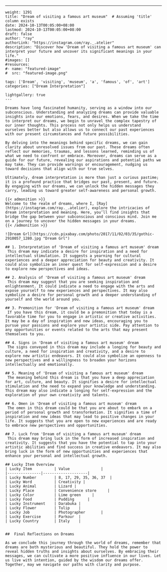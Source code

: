---
    weight: 1291
    title: "Dream of visiting a famous art museum"  # Assuming 'title' column exists
    date: 2024-10-13T00:05:00+08:00
    lastmod: 2024-10-13T00:05:00+08:00
    draft: false
    author: "ray"
    authorLink: "https://instagram.com/ray._.atelier"
    description: "Discover how 'Dream of visiting a famous art museum' can interpret your future and uncover its significant meanings in your life."
    #images: []
    #resources:
    #- name: "featured-image"
    #  src: "featured-image.png"
    
    tags: ['Dream', 'visiting', 'museum', 'a', 'famous', 'of', 'art']
    categories: ["Dream Interpretation"]
    
    lightgallery: true
    ---
    
    Dreams have long fascinated humanity, serving as a window into our subconscious. Understanding and analyzing dreams can provide valuable insights into our emotions, fears, and desires. When we take the time to interpret our dreams, we begin to unravel the complex tapestry of our inner thoughts. This process not only helps us understand ourselves better but also allows us to connect our past experiences with our present circumstances and future possibilities.
    
    By delving into the meanings behind specific dreams, we can gain clarity about unresolved issues from our past. These dreams often reflect our memories, traumas, and lessons learned, reminding us of what we need to confront or embrace. Moreover, dreams can serve as a guide for our future, revealing our aspirations and potential paths we may take. They can provide warnings or encouragement, nudging us toward decisions that align with our true selves.
    
    Ultimately, dream interpretation is more than just a curious pastime; it is a profound practice that bridges our past, present, and future. By engaging with our dreams, we can unlock the hidden messages they carry, leading us toward greater self-awareness and personal growth.
    
    {{< admonition >}}
    Welcome to the realm of dreams, where I, [Ray](https://instagram.com/ray._.atelier), explore the intricacies of dream interpretation and meaning. Here, you’ll find insights that bridge the gap between your subconscious and conscious mind. Join me on a journey to uncover the hidden messages in your dreams.
    {{< /admonition >}}
    
    ![Dream Grl](https://cdn.pixabay.com/photo/2017/11/02/03/35/gothic-2910057_1280.jpg "Dream Grl")
    
    ## 1. Interpretation of 'Dream of visiting a famous art museum' dream
     This dream may indicate a desire for inspiration and a need for intellectual stimulation. It suggests a yearning for cultural experiences and a deeper appreciation for beauty and creativity. It could also symbolize an inner quest for self-expression and a desire to explore new perspectives and ideas.
    
    ## 2. Analysis of 'Dream of visiting a famous art museum' dream
     This dream may suggest that you are seeking inspiration and enlightenment. It could indicate a need to engage with the arts and expose yourself to new experiences and perspectives. It may also symbolize a desire for personal growth and a deeper understanding of yourself and the world around you.
    
    ## 3. Premonition for 'Dream of visiting a famous art museum' dream
     If you have this dream, it could be a premonition that today is a favorable time for you to engage in artistic or creative activities. It may be a day of inspiration and new ideas, encouraging you to pursue your passions and explore your artistic side. Pay attention to any opportunities or events related to the arts that may present themselves to you.
    
    ## 4. Signs in 'Dream of visiting a famous art museum' dream
     The signs conveyed in this dream may include a longing for beauty and culture, a need for inspiration and creativity, and a desire to explore new artistic endeavors. It could also symbolize an openness to new perspectives and a willingness to broaden your horizons intellectually and emotionally.
    
    ## 5. Meaning of 'Dream of visiting a famous art museum' dream
     The meaning behind this dream is that you have a deep appreciation for art, culture, and beauty. It signifies a desire for intellectual stimulation and the need to expand your knowledge and understanding. This dream may also indicate a longing for self-expression and the exploration of your own creativity and talents.
    
    ## 6. Omen in 'Dream of visiting a famous art museum' dream
     The omen in this dream could be that you are about to embark on a period of personal growth and transformation. It signifies a time of inspiration and new ideas that may lead to positive changes in your life. It suggests that you are open to new experiences and are ready to embrace new perspectives and opportunities.
    
    ## 7. Luck from 'Dream of visiting a famous art museum' dream
     This dream may bring luck in the form of increased inspiration and creativity. It suggests that you have the potential to tap into your artistic abilities and find success in creative endeavors. It may also bring luck in the form of new opportunities and experiences that enhance your personal and intellectual growth.
    
    ## Lucky Item Overview
    | Lucky Item          | Value              |
    |---------------|--------------------|
    | Lucky Number        | 8, 17, 29, 35, 36, 37  |
    | Lucky Word          | Creativity |
    | Lucky Animal        | Lizard |
    | Lucky Place         | Convenience store     |
    | Lucky Color         | Lime green     |
    | Lucky Food          | Pudding      |
    | Lucky Instrument    | Darabuka |
    | Lucky Flower        | Tulip    |
    | Lucky Job           | Photographer       |
    | Lucky Exercise      | Parkour  |
    | Lucky Country       | Italy    |
    
    
    ##  Final Reflections on Dreams
    
    As we conclude this journey through the world of dreams, remember that dreams are both mysterious and beautiful. They hold the power to reveal hidden truths and insights about ourselves. By embracing their messages, we can cultivate a more positive influence in our lives. Let us live with intention, guided by the wisdom our dreams offer. Together, may we navigate our paths with clarity and purpose.
    